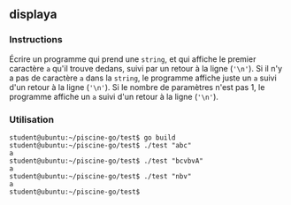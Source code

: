 ## displaya

### Instructions

Écrire un programme qui prend une `string`, et qui affiche le premier caractère `a` qu'il trouve dedans, suivi par un retour à la ligne (`'\n'`). Si il n'y a pas de caractère `a` dans la `string`, le programme affiche juste un `a` suivi d'un retour à la ligne (`'\n'`). Si le nombre de paramètres n'est pas 1, le programme affiche un `a` suivi d'un retour à la ligne (`'\n'`).

### Utilisation

```console
student@ubuntu:~/piscine-go/test$ go build
student@ubuntu:~/piscine-go/test$ ./test "abc"
a
student@ubuntu:~/piscine-go/test$ ./test "bcvbvA"
a
student@ubuntu:~/piscine-go/test$ ./test "nbv"
a
student@ubuntu:~/piscine-go/test$
```
